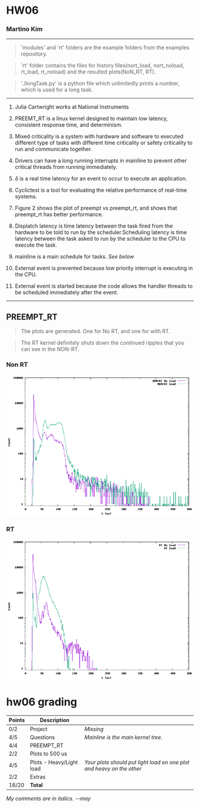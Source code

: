 # HW06
### Martino Kim


---

>'modules' and 'rt' folders are the example folders from the examples repository.

>'rt' folder contains the files for history files(nort_load, nort_noload, rt_load, rt_noload) and the resulted plots(NoN_RT, RT).

>'./longTask.py' is a python file which unlimitedly prints a number, which is used for a long task.

---

1. Julia Cartwright works at National Instruments

2. PREEMT_RT is a linux kernel designed to maintain low latency, consistent response time, and determinism.

3. Mixed criticality is a system with hardware and software to executed different type of tasks with different time criticality or safety criticality to run and communicate together.

4. Drivers can have a long running interrupts in mainline to prevent other critical threads from running immediately.

5. $\delta$ is a real time latency for an event to occur to execute an application.

6. Cyclictest is a tool for evaluating the relative performance of real-time systems.

7. Figure 2 shows the plot of preempt vs preempt_rt, and shows that preempt_rt has better performance.

8. Displatch latency is time latency between the task fired from the hardware to be told to run by the scheduler.Scheduling latency is time latency between the task asked to run by the scheduler to the CPU to execute the task.

9. mainline is a main schedule for tasks. *See below*

10. External event is prevented because low priority interrupt is executing in the CPU.

11. External event is started because the code allows the handler threads to be scheduled immediately after the event.

--- 

## PREEMPT_RT

> The plots are generated. One for No RT, and one for with RT.

> The RT kernel definitely shuts down the continued ripples that you can see in the NON-RT.

### Non RT

![NoN_RT](./rt/NoN_RT.png)

### RT

![RT](./rt/RT.png)

# hw06 grading

| Points      | Description | |
| ----------- | ----------- |-|
|  0/2 | Project  | *Missing*
|  4/5 | Questions | *Mainline is the main kernel tree.*
|  4/4 | PREEMPT_RT
|  2/2 | Plots to 500 us
|  4/5 | Plots - Heavy/Light load | *Your plots should put light load on one plot and heavy on the other*
|  2/2 | Extras
| 16/20 | **Total**

*My comments are in italics. --may*
